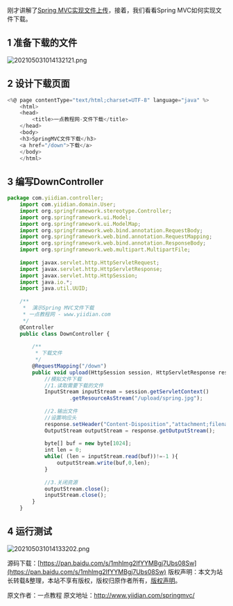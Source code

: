 


刚才讲解了[Spring MVC实现文件上传](http://www.yiidian.com/springmvc/file-upload.html)，接着，我们看看Spring MVC如何实现文件下载。

## 1 准备下载的文件

![202105031014132121.png](https://gitee.com/hezhiyuan007/java-study/raw/master/images/SpringMVC/c9b61df5-3ddd-415d-a9f1-86bf912ba1d2.png)

## 2 设计下载页面


```js 
<%@ page contentType="text/html;charset=UTF-8" language="java" %>
    <html>
    <head>
        <title>一点教程网-文件下载</title>
    </head>
    <body>
    <h3>SpringMVC文件下载</h3>
    <a href="/down">下载</a>
    </body>
    </html>
```

## 3 编写DownController


```js 
package com.yiidian.controller;
    import com.yiidian.domain.User;
    import org.springframework.stereotype.Controller;
    import org.springframework.ui.Model;
    import org.springframework.ui.ModelMap;
    import org.springframework.web.bind.annotation.RequestBody;
    import org.springframework.web.bind.annotation.RequestMapping;
    import org.springframework.web.bind.annotation.ResponseBody;
    import org.springframework.web.multipart.MultipartFile;
    
    import javax.servlet.http.HttpServletRequest;
    import javax.servlet.http.HttpServletResponse;
    import javax.servlet.http.HttpSession;
    import java.io.*;
    import java.util.UUID;
    
    /**
     *  演示Spring MVC文件下载
     * 一点教程网 - www.yiidian.com
     */
    @Controller
    public class DownController {
    
        /**
         * 下载文件
         */
        @RequestMapping("/down")
        public void upload(HttpSession session, HttpServletResponse response) throws Exception {
            //模拟文件下载
            //1.读取需要下载的文件
            InputStream inputStream = session.getServletContext()
                    .getResourceAsStream("/upload/spring.jpg");
    
            //2.输出文件
            //设置响应头
            response.setHeader("Content-Disposition","attachment;filename=spring.jpg");
            OutputStream outputStream = response.getOutputStream();
    
            byte[] buf = new byte[1024];
            int len = 0;
            while( (len = inputStream.read(buf))!=-1 ){
                outputStream.write(buf,0,len);
            }
    
            //3.关闭资源
            outputStream.close();
            inputStream.close();
        }
    }
```

## 4 运行测试

![202105031014133202.png](https://gitee.com/hezhiyuan007/java-study/raw/master/images/SpringMVC/72e842b7-beaa-478e-bee0-31483fbbe640.png)

源码下载：[https://pan.baidu.com/s/1mhlmg2IfYYMBgj7Ubs08Sw](https://pan.baidu.com/s/1mhlmg2IfYYMBgj7Ubs08Sw)
版权声明：本文为站长转载&整理，本站不享有版权，版权归原作者所有，[版权声明](https://gitee.com/hezhiyuan007/java-notes/raw/master/disclaimer.md)。




原文作者：一点教程 原文地址：http://www.yiidian.com/springmvc/